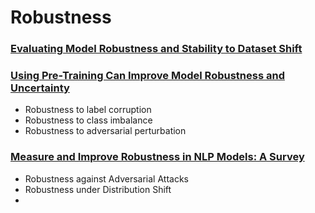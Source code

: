 # Robustness

### [Evaluating Model Robustness and Stability to Dataset Shift](http://proceedings.mlr.press/v130/subbaswamy21a/subbaswamy21a.pdf)

### [Using Pre-Training Can Improve Model Robustness and Uncertainty](http://proceedings.mlr.press/v97/hendrycks19a/hendrycks19a.pdf)
- Robustness to label corruption
- Robustness to class imbalance
- Robustness to adversarial perturbation

### [Measure and Improve Robustness in NLP Models: A Survey](https://arxiv.org/pdf/2112.08313.pdf)

- Robustness against Adversarial Attacks
- Robustness under Distribution Shift
- 